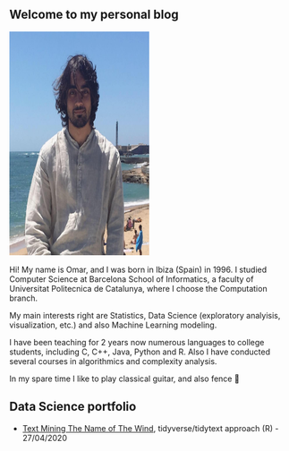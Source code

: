## Welcome to my personal blog

 <img src="/posts/images/avatar.bmp" alt="avatar"  class="center" style="width:250px;height:400px;"> 

Hi! My name is Omar, and I was born in Ibiza (Spain) in 1996.
I studied Computer Science at Barcelona School of Informatics, a faculty of Universitat Politecnica de Catalunya, where I choose the Computation branch.

My main interests right are Statistics, Data Science (exploratory analyisis, visualization, etc.) and also Machine Learning modeling.

I have been teaching for 2 years now numerous languages to college students, including C, C++, Java, Python and R. Also I have conducted several courses in algorithmics and complexity analysis.

In my spare time I like to play classical guitar, and also fence 🤺

## Data Science portfolio
- [Text Mining The Name of The Wind](https://norhther.github.io/blog/posts/notw.html), tidyverse/tidytext approach (R) - 27/04/2020
